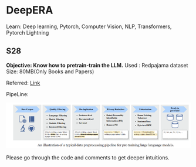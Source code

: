 # DeepERA
Learn: Deep learning, Pytorch, Computer Vision, NLP, Transformers, Pytorch Lightning

## S28
**Objective: Know how to pretrain-train the LLM.**
Used : Redpajama dataset 
Size: 80MB(Only Books and Papers)

Referred: [Link](https://wandb.ai/wandb_gen/llm-data-processing/reports/Processing-Data-for-Large-Language-Models--VmlldzozMDg4MTM2)


PipeLine:

![Dp](./Dp.png)

Please go through the code and comments to get deeper intuitions.